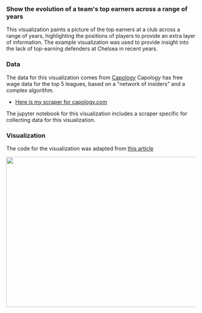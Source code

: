 ### Show the evolution of a team's top earners across a range of years

This visualization paints a picture of the top earners at a club across a range of years, highlighting the positions of players to provide an extra layer of information. The example visualization was used to provide insight into the lack of top-earning defenders at Chelsea in recent years. 

### Data

The data for this visualization comes from [Capology](https://www.capology.com/)  Capology has free wage data for the top 5 leagues, based on a "network of insiders" and a complex algorithm. 
- [Here is my scraper for capology.com](https://github.com/t-mckeon/Soccer-Analytics-Scrapers/tree/main/Capology)

The jupyter notebook for this visualization includes a scraper specific for collecting data for this visualization.


### Visualization

The code for the visualization was adapted from [this article](https://towardsdatascience.com/creating-bar-chart-race-animation-with-python-cdb01144074e)

<img src="https://user-images.githubusercontent.com/105253832/169878337-6847c6ab-1218-48cd-a046-109a6d089ec8.gif" width="800" height="400">
